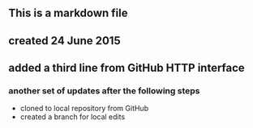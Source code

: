 ## This is a markdown file
## created 24 June 2015
## added a third line from GitHub HTTP interface
### another set of updates after the following steps
* cloned to local repository from GitHub
* created a branch for local edits

